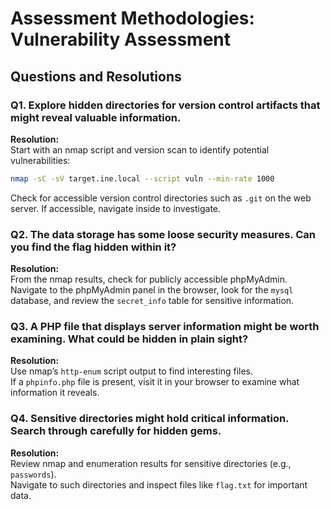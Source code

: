 # Assessment Methodologies: Vulnerability Assessment

## Questions and Resolutions

### Q1. Explore hidden directories for version control artifacts that might reveal valuable information.

**Resolution:**  
Start with an nmap script and version scan to identify potential vulnerabilities:
```bash
nmap -sC -sV target.ine.local --script vuln --min-rate 1000
```
Check for accessible version control directories such as `.git` on the web server. If accessible, navigate inside to investigate.

### Q2. The data storage has some loose security measures. Can you find the flag hidden within it?

**Resolution:**  
From the nmap results, check for publicly accessible phpMyAdmin.  
Navigate to the phpMyAdmin panel in the browser, look for the `mysql` database, and review the `secret_info` table for sensitive information.

### Q3. A PHP file that displays server information might be worth examining. What could be hidden in plain sight?

**Resolution:**  
Use nmap’s `http-enum` script output to find interesting files.  
If a `phpinfo.php` file is present, visit it in your browser to examine what information it reveals.

### Q4. Sensitive directories might hold critical information. Search through carefully for hidden gems.

**Resolution:**  
Review nmap and enumeration results for sensitive directories (e.g., `passwords`).  
Navigate to such directories and inspect files like `flag.txt` for important data.
